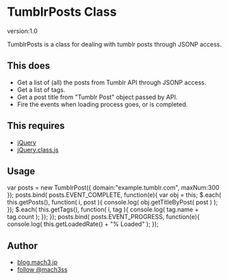 TumblrPosts Class
=====

version:1.0

TumblrPosts is a class for dealing with tumblr posts through JSONP access.


This does
-----

- Get a list of (all) the posts from Tumblr API through JSONP access.
- Get a list of tags.
- Get a post title from "Tumblr Post" object passed by API.
- Fire the events when loading process goes, or is completed.

This requires
-----

- [jQuery](http://jquery.com)
- [jQuery.class.js](http://blog.mach3.jp/2010/09/jquery-class-js.html)

Usage
-----

  var posts = new TumblrPost({
  	domain:"example.tumblr.com",
  	maxNum:300
  });
  posts.bind( posts.EVENT_COMPLETE, function(e){
  	var obj = this;
  	$.each( this.getPosts(), function( i, post ){
  		console.log( obj.getTitleByPost( post ) );
  	});
  	$.each( this.getTags(), function( i, tag ){
  		console.log( tag.name + tag.count );
  	});
  });
  posts.bind( posts.EVENT_PROGRESS, function(e){
  	console.log( this.getLoadedRate() + "% Loaded" );
  });


Author
-----

- [blog.mach3.jp](http://blog.mach3.jp/)
- [follow @mach3ss](http://twitter.com/mach3ss)




